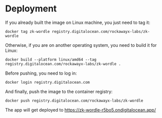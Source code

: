 # Deployment
If you already built the image on Linux machine, you just need to tag it:
```
docker tag zk-wordle registry.digitalocean.com/rockawayx-labs/zk-wordle
```
Otherwise, if you are on another operating system, you need to build it for Linux:
```
docker build --platform linux/amd64 --tag registry.digitalocean.com/rockawayx-labs/zk-wordle .
```
Before pushing, you need to log in:
```
docker login registry.digitalocean.com
```
And finally, push the image to the container registry:
```
docker push registry.digitalocean.com/rockawayx-labs/zk-wordle
```
The app will get deployed to https://zk-wordle-r5bo5.ondigitalocean.app/

